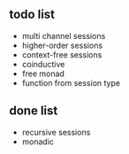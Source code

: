 ## todo list

* multi channel sessions
* higher-order sessions
* context-free sessions
* coinductive
* free monad
* function from session type

## done list

* recursive sessions
* monadic
